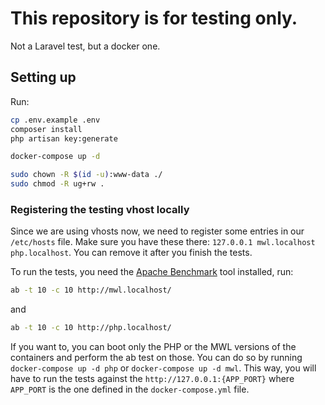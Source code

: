 # This repository is for testing only.

Not a Laravel test, but a docker one.

## Setting up

Run:

```bash
cp .env.example .env
composer install
php artisan key:generate

docker-compose up -d

sudo chown -R $(id -u):www-data ./
sudo chmod -R ug+rw .
```

### Registering the testing vhost locally

Since we are using vhosts now, we need to register some entries in our `/etc/hosts` file. Make sure you have these there: `127.0.0.1 mwl.localhost php.localhost`. You can remove it after you finish the tests.

To run the tests, you need the [Apache Benchmark](https://httpd.apache.org/docs/2.4/programs/ab.html) tool installed, run:

```bash
ab -t 10 -c 10 http://mwl.localhost/
```

and

```bash
ab -t 10 -c 10 http://php.localhost/
```

If you want to, you can boot only the PHP or the MWL versions of the containers and perform the ab test on those. You can do so by running `docker-compose up -d php` or `docker-compose up -d mwl`. This way, you will have to run the tests against the `http://127.0.0.1:{APP_PORT}` where `APP_PORT` is the one defined in the `docker-compose.yml` file.
